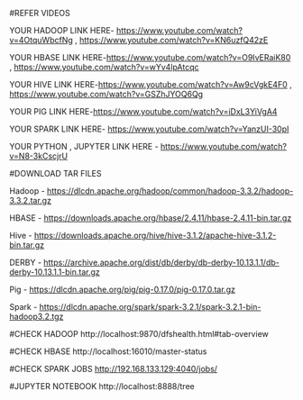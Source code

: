 #REFER VIDEOS


YOUR HADOOP LINK HERE- https://www.youtube.com/watch?v=4OtquWbcfNg , https://www.youtube.com/watch?v=KN6uzfQ42zE

YOUR HBASE LINK HERE-https://www.youtube.com/watch?v=O9IvERaiK80 ,  https://www.youtube.com/watch?v=wYv4lpAtcqc

YOUR HIVE LINK HERE-https://www.youtube.com/watch?v=Aw9cVgkE4F0 , https://www.youtube.com/watch?v=GSZhJYOQ6Qg

YOUR PIG LINK HERE-https://www.youtube.com/watch?v=iDxL3YiVgA4

YOUR SPARK LINK HERE- https://www.youtube.com/watch?v=YanzUI-30pI

YOUR PYTHON , JUPYTER LINK HERE - https://www.youtube.com/watch?v=N8-3kCscjrU



#DOWNLOAD TAR FILES


Hadoop - https://dlcdn.apache.org/hadoop/common/hadoop-3.3.2/hadoop-3.3.2.tar.gz


HBASE - https://downloads.apache.org/hbase/2.4.11/hbase-2.4.11-bin.tar.gz


Hive - https://downloads.apache.org/hive/hive-3.1.2/apache-hive-3.1.2-bin.tar.gz


DERBY - https://archive.apache.org/dist/db/derby/db-derby-10.13.1.1/db-derby-10.13.1.1-bin.tar.gz


Pig - https://dlcdn.apache.org/pig/pig-0.17.0/pig-0.17.0.tar.gz 


Spark - https://dlcdn.apache.org/spark/spark-3.2.1/spark-3.2.1-bin-hadoop3.2.tgz




#CHECK HADOOP
http://localhost:9870/dfshealth.html#tab-overview


#CHECK HBASE
http://localhost:16010/master-status


#CHECK SPARK JOBS
http://192.168.133.129:4040/jobs/


#JUPYTER NOTEBOOK
http://localhost:8888/tree
